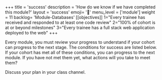 +++
title = 'success'
description = 'How do we know if we have completed this module?'
layout = 'success'
emoji= '📝'
menu_level = ['module']
weight = 11
backlog= 'Module-Databases'
[[objectives]]
1="Every trainee has received and responded to at least one code review"
2="100% of cohort is at or beyond milestones"
3="Every trainee has a full stack web application deployed to the web"
+++

Every module, you must review your progress to understand if your cohort can progress to the next stage. The conditions for success are listed below. If your cohort has met all of these conditions, you can progress to the next module. If you have not met them yet, what actions will you take to meet them?

Discuss your plan in your class channel.
